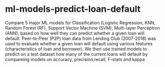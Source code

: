 # ml-models-predict-loan-default
Compare 5 major ML models for Classification (Logistic Regression, KNN, Random Forest (RF), Support Vector Machine (SVM), Multi-layer Perceptron (ANN), based on how well they can predict whether a given loan will default. Peer-to-Peer (P2P) loan data from Lending Club (2007-2018) was used to evaluate whether a given loan will default using various features (characteristics of loan and borrower). We then use trained models to predict on a test dataset how many of the current loans will default by compareing models on accuracy, precision,recall, F-stats and kappa
